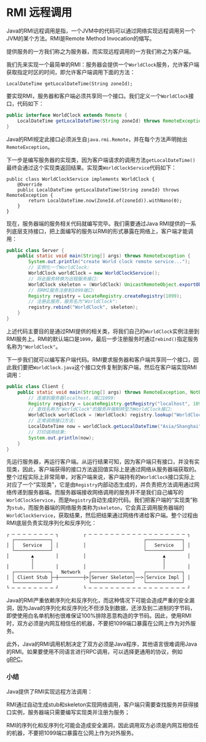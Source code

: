 # RMI 远程调用

Java的RMI远程调用是指，一个JVM中的代码可以通过网络实现远程调用另一个JVM的某个方法。RMI是Remote Method Invocation的缩写。

提供服务的一方我们称之为服务器，而实现远程调用的一方我们称之为客户端。

我们先来实现一个最简单的RMI：服务器会提供一个`WorldClock`服务，允许客户端获取指定时区的时间，即允许客户端调用下面的方法：

```
LocalDateTime getLocalDateTime(String zoneId);
```

要实现RMI，服务器和客户端必须共享同一个接口。我们定义一个`WorldClock`接口，代码如下：

```java
public interface WorldClock extends Remote {
    LocalDateTime getLocalDateTime(String zoneId) throws RemoteException;
}
```

Java的RMI规定此接口必须派生自`java.rmi.Remote`，并在每个方法声明抛出`RemoteException`。

下一步是编写服务器的实现类，因为客户端请求的调用方法`getLocalDateTime()`最终会通过这个实现类返回结果。实现类`WorldClockService`代码如下：

```
public class WorldClockService implements WorldClock {
    @Override
    public LocalDateTime getLocalDateTime(String zoneId) throws RemoteException {
        return LocalDateTime.now(ZoneId.of(zoneId)).withNano(0);
    }
}
```

现在，服务器端的服务相关代码就编写完毕。我们需要通过Java RMI提供的一系列底层支持接口，把上面编写的服务以RMI的形式暴露在网络上，客户端才能调用：

```java
public class Server {
    public static void main(String[] args) throws RemoteException {
        System.out.println("create World clock remote service...");
        // 实例化一个WorldClock:
        WorldClock worldClock = new WorldClockService();
        // 将此服务转换为远程服务接口:
        WorldClock skeleton = (WorldClock) UnicastRemoteObject.exportObject(worldClock, 0);
        // 将RMI服务注册到1099端口:
        Registry registry = LocateRegistry.createRegistry(1099);
        // 注册此服务，服务名为"WorldClock":
        registry.rebind("WorldClock", skeleton);
    }
}
```

上述代码主要目的是通过RMI提供的相关类，将我们自己的`WorldClock`实例注册到RMI服务上。RMI的默认端口是`1099`，最后一步注册服务时通过`rebind()`指定服务名称为`"WorldClock"`。

下一步我们就可以编写客户端代码。RMI要求服务器和客户端共享同一个接口，因此我们要把`WorldClock.java`这个接口文件复制到客户端，然后在客户端实现RMI调用：

```java
public class Client {
    public static void main(String[] args) throws RemoteException, NotBoundException {
        // 连接到服务器localhost，端口1099:
        Registry registry = LocateRegistry.getRegistry("localhost", 1099);
        // 查找名称为"WorldClock"的服务并强制转型为WorldClock接口:
        WorldClock worldClock = (WorldClock) registry.lookup("WorldClock");
        // 正常调用接口方法:
        LocalDateTime now = worldClock.getLocalDateTime("Asia/Shanghai");
        // 打印调用结果:
        System.out.println(now);
    }
}
```

先运行服务器，再运行客户端。从运行结果可知，因为客户端只有接口，并没有实现类，因此，客户端获得的接口方法返回值实际上是通过网络从服务器端获取的。整个过程实际上非常简单，对客户端来说，客户端持有的`WorldClock`接口实际上对应了一个“实现类”，它是由`Registry`内部动态生成的，并负责把方法调用通过网络传递到服务器端。而服务器端接收网络调用的服务并不是我们自己编写的`WorldClockService`，而是`Registry`自动生成的代码。我们把客户端的“实现类”称为`stub`，而服务器端的网络服务类称为`skeleton`，它会真正调用服务器端的`WorldClockService`，获取结果，然后把结果通过网络传递给客户端。整个过程由RMI底层负责实现序列化和反序列化：

```ascii
┌ ─ ─ ─ ─ ─ ─ ─ ─ ┐         ┌ ─ ─ ─ ─ ─ ─ ─ ─ ─ ─ ─ ─ ─ ─ ─ ─ ─ ─ ┐
  ┌─────────────┐                                 ┌─────────────┐
│ │   Service   │ │         │                     │   Service   │ │
  └─────────────┘                                 └─────────────┘
│        ▲        │         │                            ▲        │
         │                                               │
│        │        │         │                            │        │
  ┌─────────────┐   Network   ┌───────────────┐   ┌─────────────┐
│ │ Client Stub ├─┼─────────┼>│Server Skeleton│──>│Service Impl │ │
  └─────────────┘             └───────────────┘   └─────────────┘
└ ─ ─ ─ ─ ─ ─ ─ ─ ┘         └ ─ ─ ─ ─ ─ ─ ─ ─ ─ ─ ─ ─ ─ ─ ─ ─ ─ ─ ┘
```

Java的RMI严重依赖序列化和反序列化，而这种情况下可能会造成严重的安全漏洞，因为Java的序列化和反序列化不但涉及到数据，还涉及到二进制的字节码，即使使用白名单机制也很难保证100%排除恶意构造的字节码。因此，使用RMI时，双方必须是内网互相信任的机器，不要把1099端口暴露在公网上作为对外服务。

此外，Java的RMI调用机制决定了双方必须是Java程序，其他语言很难调用Java的RMI。如果要使用不同语言进行RPC调用，可以选择更通用的协议，例如[gRPC](https://grpc.io/)。

### 小结

Java提供了RMI实现远程方法调用：

RMI通过自动生成stub和skeleton实现网络调用，客户端只需要查找服务并获得接口实例，服务器端只需要编写实现类并注册为服务；

RMI的序列化和反序列化可能会造成安全漏洞，因此调用双方必须是内网互相信任的机器，不要把1099端口暴露在公网上作为对外服务。